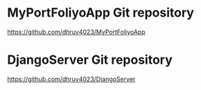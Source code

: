 # MyPortFoliyoApp Git repository
https://github.com/dhruv4023/MyPortFoliyoApp

# DjangoServer Git repository
https://github.com/dhruv4023/DjangoServer